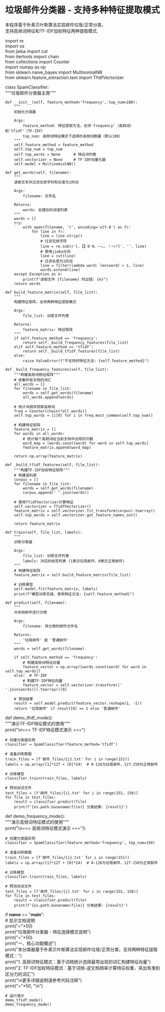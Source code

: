 # 垃圾邮件分类器 - 支持多种特征提取模式
本程序基于朴素贝叶斯算法实现邮件垃圾/正常分类，\
支持高频词特征和TF-IDF加权特征两种提取模式.


import re\
import os\
from jieba import cut\
from itertools import chain\
from collections import Counter\
import numpy as np\
from sklearn.naive_bayes import MultinomialNB\
from sklearn.feature_extraction.text import TfidfVectorizer

class SpamClassifier:\
    """垃圾邮件分类器主类"""
    
    def __init__(self, feature_method='frequency', top_num=100):
        """
        初始化分类器
        
        Args:
            feature_method: 特征提取方法，支持'frequency'（高频词）和'tfidf'（TF-IDF）
            top_num: 高频词特征模式下选择的高频词数量（默认100）
        """
        self.feature_method = feature_method
        self.top_num = top_num
        self.top_words = None      # 特征词列表
        self.vectorizer = None     # TF-IDF向量化器
        self.model = MultinomialNB()
    
    def get_words(self, filename):
        """
        读取文本并过滤无效字符和长度为1的词
        
        Args:
            filename: 文件名
            
        Returns:
            words: 处理后的词语列表
        """
        words = []
        try:
            with open(filename, 'r', encoding='utf-8') as fr:
                for line in fr:
                    line = line.strip()
                    # 过滤无效字符
                    line = re.sub(r'[.【】0-9、——。，！~\*]', '', line)
                    # 使用jieba分词
                    line = cut(line)
                    # 过滤长度为1的词
                    line = filter(lambda word: len(word) > 1, line)
                    words.extend(line)
        except Exception as e:
            print(f"读取文件 {filename} 时出错: {e}")
        return words
    
    def build_feature_matrix(self, file_list):
        """
        构建特征矩阵，支持两种特征提取模式
        
        Args:
            file_list: 训练文件列表
            
        Returns:
            feature_matrix: 特征矩阵
        """
        if self.feature_method == 'frequency':
            return self._build_frequency_features(file_list)
        elif self.feature_method == 'tfidf':
            return self._build_tfidf_features(file_list)
        else:
            raise ValueError(f"不支持的特征方法: {self.feature_method}")
    
    def _build_frequency_features(self, file_list):
        """构建高频词特征矩阵"""
        # 收集所有文档的词汇
        all_words = []
        for filename in file_list:
            words = self.get_words(filename)
            all_words.append(words)
        
        # 统计词频并获取高频词
        freq = Counter(chain(*all_words))
        self.top_words = [i[0] for i in freq.most_common(self.top_num)]
        
        # 构建特征矩阵
        feature_matrix = []
        for words in all_words:
            # 统计每个高频词在当前文档中出现的次数
            word_map = [words.count(word) for word in self.top_words]
            feature_matrix.append(word_map)
        
        return np.array(feature_matrix)
    
    def _build_tfidf_features(self, file_list):
        """构建TF-IDF加权特征矩阵"""
        # 构建语料库
        corpus = []
        for filename in file_list:
            words = self.get_words(filename)
            corpus.append(' '.join(words))
        
        # 使用TfidfVectorizer计算特征
        self.vectorizer = TfidfVectorizer()
        feature_matrix = self.vectorizer.fit_transform(corpus).toarray()
        self.top_words = self.vectorizer.get_feature_names_out()
        
        return feature_matrix
    
    def train(self, file_list, labels):
        """
        训练分类器
        
        Args:
            file_list: 训练文件列表
            labels: 对应的标签列表 (1表示垃圾邮件，0表示正常邮件)
        """
        # 构建特征矩阵
        feature_matrix = self.build_feature_matrix(file_list)
        
        # 训练模型
        self.model.fit(feature_matrix, labels)
        print(f"模型训练完成，使用特征方法: {self.feature_method}")
    
    def predict(self, filename):
        """
        对未知邮件进行分类
        
        Args:
            filename: 待分类的邮件文件名
            
        Returns:
            '垃圾邮件' 或 '普通邮件'
        """
        words = self.get_words(filename)
        
        if self.feature_method == 'frequency':
            # 构建高频词特征向量
            feature_vector = np.array([words.count(word) for word in self.top_words])
        else:  # TF-IDF
            # 构建TF-IDF特征向量
            feature_vector = self.vectorizer.transform([' '.join(words)]).toarray()[0]
        
        # 预测结果
        result = self.model.predict(feature_vector.reshape(1, -1))
        return '垃圾邮件' if result[0] == 1 else '普通邮件'


def demo_tfidf_mode():\
    """演示TF-IDF特征模式的使用"""\
    print("\n=== TF-IDF特征模式演示 ===")
    
    # 创建分类器实例
    classifier = SpamClassifier(feature_method='tfidf')
    
    # 准备训练数据
    train_files = [f'邮件_files/{i}.txt' for i in range(151)]
    labels = np.array([1]*127 + [0]*24)  # 0-126为垃圾邮件，127-150为正常邮件
    
    # 训练模型
    classifier.train(train_files, labels)
    
    # 预测测试文件
    test_files = [f'邮件_files/{i}.txt' for i in range(151, 156)]
    for file in test_files:
        result = classifier.predict(file)
        print(f'{os.path.basename(file)} 分类结果: {result}')


def demo_frequency_mode():\
    """演示高频词特征模式的使用"""\
    print("\n=== 高频词特征模式演示 ===")\
    
    # 创建分类器实例
    classifier = SpamClassifier(feature_method='frequency', top_num=150)
    
    # 准备训练数据
    train_files = [f'邮件_files/{i}.txt' for i in range(151)]
    labels = np.array([1]*127 + [0]*24)  # 0-126为垃圾邮件，127-150为正常邮件
    
    # 训练模型
    classifier.train(train_files, labels)
    
    # 预测测试文件
    test_files = [f'邮件_files/{i}.txt' for i in range(151, 156)]
    for file in test_files:
        result = classifier.predict(file)
        print(f'{os.path.basename(file)} 分类结果: {result}')


if __name__ == "__main__":\
    # 显示文档说明\
    print("="*50)\
    print("垃圾邮件分类器 - 特征选择模式说明")\
    print("="*50)\
    print("一、核心功能概述")\
    print("本分类器基于朴素贝叶斯算法实现邮件垃圾/正常分类，支持两种特征提取模式：")\
    print("1. 高频词特征模式：基于词频统计选择最常出现的词汇构建特征向量")\
    print("2. TF-IDF加权特征模式：基于词频-逆文档频率计算特征权重，突出有类别区分力的词汇")\
    print("\n更多详细说明请参考代码注释")\
    print("="*50, "\n")
    
    # 运行演示
    demo_tfidf_mode()
    demo_frequency_mode()



